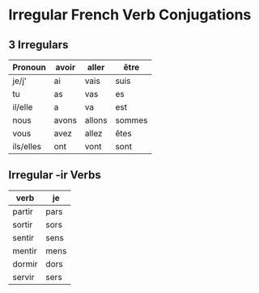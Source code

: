 # Irregular French Verb Conjugations

## 3 Irregulars

| Pronoun   | avoir | aller  | être   |
| --------- | ----- | ------ | ------ |
| je/j'     | ai    | vais   | suis   |
| tu        | as    | vas    | es     |
| il/elle   | a     | va     | est    |
| nous      | avons | allons | sommes |
| vous      | avez  | allez  | êtes   |
| ils/elles | ont   | vont   | sont   |

## Irregular -ir Verbs

| verb   | je   |
| ------ | ---- |
| partir | pars |
| sortir | sors |
| sentir | sens |
| mentir | mens |
| dormir | dors |
| servir | sers |
